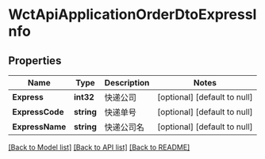 # WctApiApplicationOrderDtoExpressInfo

## Properties
Name | Type | Description | Notes
------------ | ------------- | ------------- | -------------
**Express** | **int32** | 快递公司 | [optional] [default to null]
**ExpressCode** | **string** | 快递单号 | [optional] [default to null]
**ExpressName** | **string** | 快递公司名 | [optional] [default to null]

[[Back to Model list]](../README.md#documentation-for-models) [[Back to API list]](../README.md#documentation-for-api-endpoints) [[Back to README]](../README.md)

